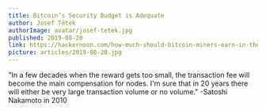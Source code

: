 ```yaml
---
title: Bitcoin’s Security Budget is Adequate
author: Josef Tětek
authorImage: avatar/josef-tetek.jpg
published: 2019-08-20
link: https://hackernoon.com/how-much-should-bitcoin-miners-earn-in-the-future-undy3vih
picture: articles/2019-08-20.jpg
---
```


"In a few decades when the reward gets too small, the transaction fee will become the main compensation for nodes. I'm sure that in 20 years there will either be very large transaction volume or no volume."
-Satoshi Nakamoto in 2010

